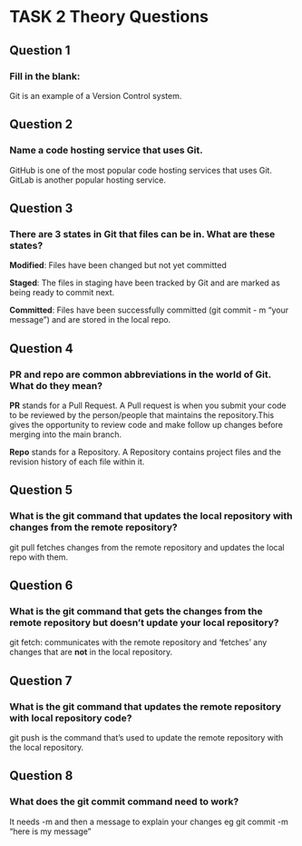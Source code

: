 # TASK 2 Theory Questions

## Question 1
### Fill in the blank:
Git is an example of a Version Control system.

## Question 2
### Name a code hosting service that uses Git.
GitHub is one of the most popular code hosting services that uses Git. GitLab is another popular hosting service.


## Question 3
### There are 3 states in Git that files can be in. What are these states?

**Modified**: Files have been changed but not yet committed

**Staged**: The  files in staging have been tracked by Git and are marked as being ready to commit next.

**Committed**: Files have been successfully committed (git commit - m “your message”) and are stored in the local repo.

## Question 4
### PR and repo are common abbreviations in the world of Git. What do they mean?

**PR** stands for a Pull Request. A Pull request is when you submit your code to be reviewed by the person/people that maintains the repository.This gives the opportunity to review code and make follow up changes before merging into the main branch.

**Repo** stands for a Repository. A Repository contains project files and the revision history of each file within it.

## Question 5
### What is the git command that updates the local repository with changes from the remote repository?

git pull fetches changes from the remote repository and updates the local repo with them.

## Question 6
### What is the git command that gets the changes from the remote repository but doesn’t update your local repository?

git fetch: communicates with the remote repository and ‘fetches’ any changes that are **not** in the local repository.

##  Question 7
### What is the git command that updates the remote repository with local repository code?

git push is the command that’s used to update the remote repository with the local repository.

## Question 8
### What does the git commit command need to work?

It needs -m and then a message to explain your changes eg
git commit -m “here is my message”
